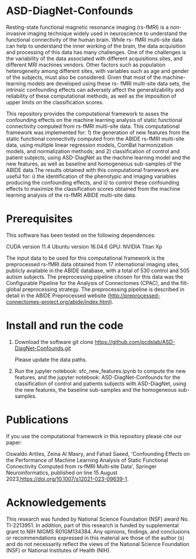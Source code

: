 # ASD-DiagNet-Confounds

Resting-state functional magnetic resonance imaging (rs-fMRI) is a non-invasive imaging technique widely used in 
neuroscience to understand the functional connectivity of the human brain. While rs- fMRI multi-site data can help 
to understand the inner working of the brain, the data acquisition and processing of this data has many challenges. 
One of the challenges is the variability of the data associated with different acquisitions sites, and different MRI 
machines vendors. Other factors such as population heterogeneity among different sites, with variables such as age and 
gender of the subjects, must also be considered. Given that most of the machine-learning models are developed using these 
rs- fMRI multi-site data sets, the intrinsic confounding effects can adversely affect the generalizability and reliability 
of these computational methods, as well as the imposition of upper limits on the classification scores. 

This repository provides the computational framework to asses the confounding effects on the machine learning analysis 
of static functional connectivity computed from rs-fMRI multi-site data. This computational framework was implemented 
for:  1) the generation of new features from the static functional connectivity computed from the ABIDE rs-fMRI 
multi-site data,  using multiple linear regression models, ComBat harmonization models, and normalization methods; 
and 2) classification of control and patient subjects, using ASD-DiagNet as the machine learning model and the new 
features, as well as baseline and homogeneous sub-samples of the ABIDE data.The results obtained with this computational 
framework are useful for:  i) the identification of the phenotypic and imaging variables producing the confounding effects, 
and ii) to control these confounding effects to maximize the classification scores obtained from the machine learning analysis 
of the rs-fMRI ABIDE multi-site data.

# Prerequisites

This software has been tested on the following dependences:

CUDA version 11.4
Ubuntu version 16.04.6
GPU: NVIDIA Titan Xp

The input data to be used for this computational framework is the preprocessed rs-fMRI data obtained from 17 international 
imaging sites, publicly available in the ABIDE database, with a total of 530 control and 505 autism subjects. 
The preprocessing pipeline chosen for this data was the Configurable Pipeline for the Analysis of Connectomes (CPAC), 
and the filt-global preprocessing strategy. The preprocessing pipeline is described in detail in the ABIDE Preprocessed 
website (http://preprocessed-connectomes-project.org/abide/index.html).

# Install and run the code
1. Download the software
   git clone https://github.com/pcdslab/ASD-DiagNet-Confounds.git
   
    Please update the data paths.

3. Run the jupyter notebook: sfc_new_features.ipynb to compute the new features, and the  jupyter notebook: ASD-DiagNet-Confounds
   for the classification of control and patients subjects with ASD-DiagNet,  using the new features, the baseline sub-samples and
   the homogeneous sub-samples.

# Publications
If you use the computational framework in this repository please cite our paper:

Oswaldo Artiles, Zeina Al Masry, and Fahad Saeed, 'Confounding Effects on the Performance of Machine Learning Analysis
of Static Functional Connectivity Computed from rs‑fMRI Multi‑site Data', Springer Neuroinformatics, published on line 
15 August 2023,https://doi.org/10.1007/s12021-023-09639-1. 

# Acknowledgements

This research was funded by National Science Foundation (NSF) award No. TI-2213951. In addition, part of this research 
is funded by supplemental grant to NIH NIGMS R01GM134384. Any opinions, findings, and conclusions or recommendations 
expressed in this material are those of the author (s) and do not necessarily reflect the views of the National Science 
Foundation (NSF) or National Institutes of Health (NIH).







   








